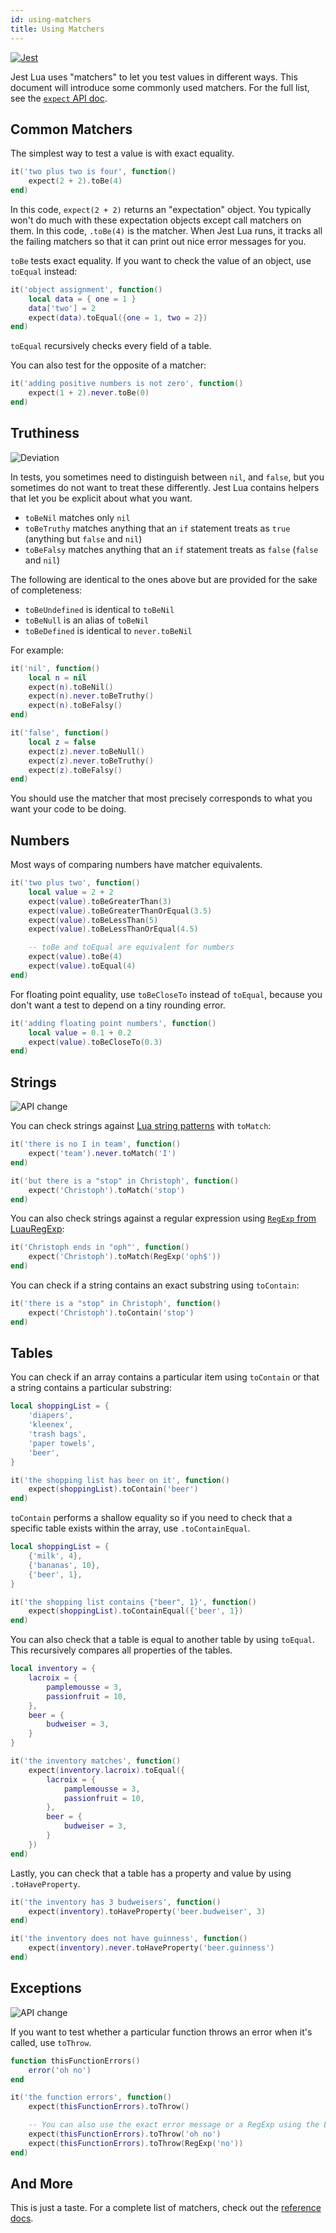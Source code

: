 ```yaml
---
id: using-matchers
title: Using Matchers
---
```

<p><a href='https://jestjs.io/docs/27.x/using-matchers' target="_blank"><img alt='Jest' src='img/jestjs.svg'/></a></p>

Jest Lua uses "matchers" to let you test values in different ways. This document will introduce some commonly used matchers. For the full list, see the [`expect` API doc](expect).

## Common Matchers

The simplest way to test a value is with exact equality.

```lua
it('two plus two is four', function()
	expect(2 + 2).toBe(4)
end)
```

In this code, `expect(2 + 2)` returns an "expectation" object. You typically won't do much with these expectation objects except call matchers on them. In this code, `.toBe(4)` is the matcher. When Jest Lua runs, it tracks all the failing matchers so that it can print out nice error messages for you.

`toBe` tests exact equality. If you want to check the value of an object, use `toEqual` instead:

```lua
it('object assignment', function()
	local data = { one = 1 }
	data['two'] = 2
	expect(data).toEqual({one = 1, two = 2})
end)
```

`toEqual` recursively checks every field of a table.

You can also test for the opposite of a matcher:

```lua
it('adding positive numbers is not zero', function()
	expect(1 + 2).never.toBe(0)
end)
```

## Truthiness
<img alt='Deviation' src='img/deviation.svg'/>

In tests, you sometimes need to distinguish between `nil`, and `false`, but you sometimes do not want to treat these differently. Jest Lua contains helpers that let you be explicit about what you want.

- `toBeNil` matches only `nil`
- `toBeTruthy` matches anything that an `if` statement treats as `true` (anything but `false` and `nil`)
- `toBeFalsy` matches anything that an `if` statement treats as `false` (`false` and `nil`)

The following are identical to the ones above but are provided for the sake of completeness:
- `toBeUndefined` is identical to `toBeNil`
- `toBeNull` is an alias of `toBeNil`
- `toBeDefined` is identical to `never.toBeNil`

For example:

```lua
it('nil', function()
	local n = nil
	expect(n).toBeNil()
	expect(n).never.toBeTruthy()
	expect(n).toBeFalsy()
end)

it('false', function()
	local z = false
	expect(z).never.toBeNull()
	expect(z).never.toBeTruthy()
	expect(z).toBeFalsy()
end)
```

You should use the matcher that most precisely corresponds to what you want your code to be doing.

## Numbers

Most ways of comparing numbers have matcher equivalents.

```lua
it('two plus two', function()
	local value = 2 + 2
	expect(value).toBeGreaterThan(3)
	expect(value).toBeGreaterThanOrEqual(3.5)
	expect(value).toBeLessThan(5)
	expect(value).toBeLessThanOrEqual(4.5)

	-- toBe and toEqual are equivalent for numbers
	expect(value).toBe(4)
	expect(value).toEqual(4)
end)
```

For floating point equality, use `toBeCloseTo` instead of `toEqual`, because you don't want a test to depend on a tiny rounding error.

```lua
it('adding floating point numbers', function()
	local value = 0.1 + 0.2
	expect(value).toBeCloseTo(0.3)
end)
```

## Strings
<img alt='API change' src='img/apichange.svg'/>

You can check strings against [Lua string patterns](https://developer.roblox.com/en-us/articles/string-patterns-reference) with `toMatch`:

```lua
it('there is no I in team', function()
	expect('team').never.toMatch('I')
end)

it('but there is a "stop" in Christoph', function()
	expect('Christoph').toMatch('stop')
end)
```

You can also check strings against a regular expression using [`RegExp` from LuauRegExp](expect#regexp):

```lua
it('Christoph ends in "oph"', function()
	expect('Christoph').toMatch(RegExp('oph$'))
end)
```

You can check if a string contains an exact substring using `toContain`:
```lua
it('there is a "stop" in Christoph', function()
	expect('Christoph').toContain('stop')
end)
```

## Tables

You can check if an array contains a particular item using `toContain` or that a string contains a particular substring:

```lua
local shoppingList = {
	'diapers',
	'kleenex',
	'trash bags',
	'paper towels',
	'beer',
}

it('the shopping list has beer on it', function()
	expect(shoppingList).toContain('beer')
end)
```

`toContain` performs a shallow equality so if you need to check that a specific table exists within the array, use `.toContainEqual`.
```lua
local shoppingList = {
	{'milk', 4},
	{'bananas', 10},
	{'beer', 1},
}

it('the shopping list contains {"beer", 1}', function()
	expect(shoppingList).toContainEqual({'beer', 1})
end)
```

You can also check that a table is equal to another table by using `toEqual`. This recursively compares all properties of the tables.

```lua
local inventory = {
	lacroix = {
		pamplemousse = 3,
		passionfruit = 10,
	},
	beer = {
		budweiser = 3,
	}
}

it('the inventory matches', function()
	expect(inventory.lacroix).toEqual({
		lacroix = {
			pamplemousse = 3,
			passionfruit = 10,
		},
		beer = {
			budweiser = 3,
		}
	})
end)
```

Lastly, you can check that a table has a property and value by using `.toHaveProperty`.
```lua
it('the inventory has 3 budweisers', function()
	expect(inventory).toHaveProperty('beer.budweiser', 3)
end)

it('the inventory does not have guinness', function()
	expect(inventory).never.toHaveProperty('beer.guinness')
end)
```

## Exceptions
<img alt='API change' src='img/apichange.svg'/>

If you want to test whether a particular function throws an error when it's called, use `toThrow`.

```lua
function thisFunctionErrors()
	error('oh no')
end

it('the function errors', function()
	expect(thisFunctionErrors).toThrow()

	-- You can also use the exact error message or a RegExp using the LuauRegExp library
	expect(thisFunctionErrors).toThrow('oh no')
	expect(thisFunctionErrors).toThrow(RegExp('no'))
end)
```

## And More

This is just a taste. For a complete list of matchers, check out the [reference docs](expect).
